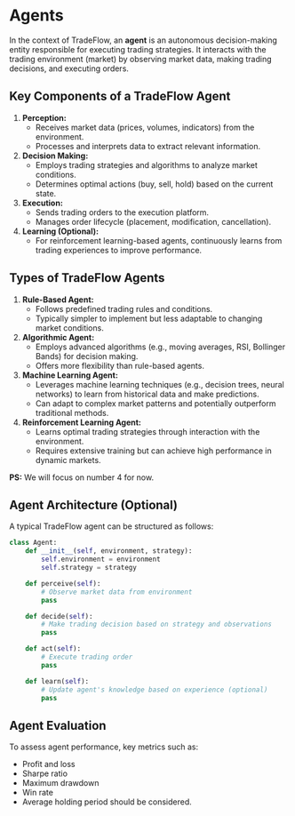 # Agents

In the context of TradeFlow, an **agent** is an autonomous decision-making entity responsible for executing trading strategies. It interacts with the trading environment (market) by observing market data, making trading decisions, and executing orders.

## Key Components of a TradeFlow Agent

1. **Perception:**
   - Receives market data (prices, volumes, indicators) from the environment.
   - Processes and interprets data to extract relevant information.
2. **Decision Making:**
   - Employs trading strategies and algorithms to analyze market conditions.
   - Determines optimal actions (buy, sell, hold) based on the current state.
3. **Execution:**
   - Sends trading orders to the execution platform.
   - Manages order lifecycle (placement, modification, cancellation).
4. **Learning (Optional):**
   - For reinforcement learning-based agents, continuously learns from trading experiences to improve performance.

## Types of TradeFlow Agents

1. **Rule-Based Agent:**
   - Follows predefined trading rules and conditions.
   - Typically simpler to implement but less adaptable to changing market conditions.
2. **Algorithmic Agent:**
   - Employs advanced algorithms (e.g., moving averages, RSI, Bollinger Bands) for decision making.
   - Offers more flexibility than rule-based agents.
3. **Machine Learning Agent:**
   - Leverages machine learning techniques (e.g., decision trees, neural networks) to learn from historical data and make predictions.
   - Can adapt to complex market patterns and potentially outperform traditional methods.
4. **Reinforcement Learning Agent:**
   - Learns optimal trading strategies through interaction with the environment.
   - Requires extensive training but can achieve high performance in dynamic markets.

**PS:** We will focus on number 4 for now.

## Agent Architecture (Optional)

A typical TradeFlow agent can be structured as follows:

```python
class Agent:
    def __init__(self, environment, strategy):
        self.environment = environment
        self.strategy = strategy

    def perceive(self):
        # Observe market data from environment
        pass

    def decide(self):
        # Make trading decision based on strategy and observations
        pass

    def act(self):
        # Execute trading order
        pass

    def learn(self):
        # Update agent's knowledge based on experience (optional)
        pass
```

## Agent Evaluation

To assess agent performance, key metrics such as:

- Profit and loss
- Sharpe ratio
- Maximum drawdown
- Win rate
- Average holding period
  should be considered.

